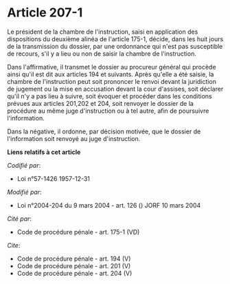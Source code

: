 # Article 207-1

Le président de la chambre de l'instruction, saisi en application des dispositions du deuxième alinéa de l'article 175-1,
décide, dans les huit jours de la transmission du dossier, par une ordonnance qui n'est pas susceptible de recours, s'il y a
lieu ou non de saisir la chambre de l'instruction. 

Dans l'affirmative, il transmet le dossier au procureur général qui procède ainsi qu'il est dit aux articles 194 et suivants.
Après qu'elle a été saisie, la chambre de l'instruction peut soit prononcer le renvoi devant la juridiction de jugement ou la
mise en accusation devant la cour d'assises, soit déclarer qu'il n'y a pas lieu à suivre, soit évoquer et procéder dans les
conditions prévues aux articles 201,202 et 204, soit renvoyer le dossier de la procédure au même juge d'instruction ou à tel
autre, afin de poursuivre l'information. 

Dans la négative, il ordonne, par décision motivée, que le dossier de l'information soit renvoyé au juge d'instruction.

**Liens relatifs à cet article**

_Codifié par_:

  - Loi n°57-1426 1957-12-31

_Modifié par_:

  - Loi n°2004-204 du 9 mars 2004 - art. 126 () JORF 10 mars 2004

_Cité par_:

  - Code de procédure pénale - art. 175-1 (VD)

_Cite_:

  - Code de procédure pénale - art. 194 (V)
  - Code de procédure pénale - art. 201 (V)
  - Code de procédure pénale - art. 204 (V)
